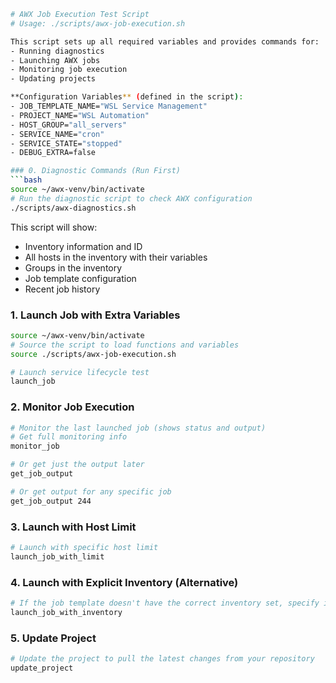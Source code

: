 ```bash
# AWX Job Execution Test Script
# Usage: ./scripts/awx-job-execution.sh

This script sets up all required variables and provides commands for:
- Running diagnostics
- Launching AWX jobs
- Monitoring job execution
- Updating projects

**Configuration Variables** (defined in the script):
- JOB_TEMPLATE_NAME="WSL Service Management"
- PROJECT_NAME="WSL Automation" 
- HOST_GROUP="all_servers"
- SERVICE_NAME="cron"
- SERVICE_STATE="stopped"
- DEBUG_EXTRA=false

### 0. Diagnostic Commands (Run First)
```bash
source ~/awx-venv/bin/activate
# Run the diagnostic script to check AWX configuration
./scripts/awx-diagnostics.sh
```

This script will show:
- Inventory information and ID
- All hosts in the inventory with their variables
- Groups in the inventory
- Job template configuration
- Recent job history

### 1. Launch Job with Extra Variables
```bash
source ~/awx-venv/bin/activate
# Source the script to load functions and variables
source ./scripts/awx-job-execution.sh

# Launch service lifecycle test
launch_job
```

### 2. Monitor Job Execution
```bash
# Monitor the last launched job (shows status and output)
# Get full monitoring info
monitor_job

# Or get just the output later
get_job_output

# Or get output for any specific job
get_job_output 244
```

### 3. Launch with Host Limit
```bash
# Launch with specific host limit
launch_job_with_limit
```

### 4. Launch with Explicit Inventory (Alternative)
```bash
# If the job template doesn't have the correct inventory set, specify it explicitly
launch_job_with_inventory
```

### 5. Update Project
```bash
# Update the project to pull the latest changes from your repository
update_project
```